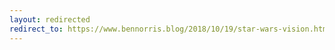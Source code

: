 ```yaml
---
layout: redirected
redirect_to: https://www.bennorris.blog/2018/10/19/star-wars-vision.html
---
```

